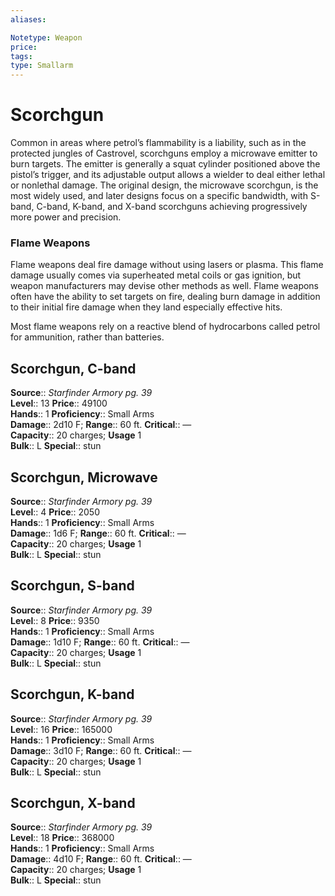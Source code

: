 ```yaml
---
aliases: 

Notetype: Weapon
price: 
tags: 
type: Smallarm
---
```


# Scorchgun

Common in areas where petrol’s flammability is a liability, such as in the protected jungles of Castrovel, scorchguns employ a microwave emitter to burn targets. The emitter is generally a squat cylinder positioned above the pistol’s trigger, and its adjustable output allows a wielder to deal either lethal or nonlethal damage. The original design, the microwave scorchgun, is the most widely used, and later designs focus on a specific bandwidth, with S-band, C-band, K-band, and X-band scorchguns achieving progressively more power and precision.

### Flame Weapons

Flame weapons deal fire damage without using lasers or plasma. This flame damage usually comes via superheated metal coils or gas ignition, but weapon manufacturers may devise other methods as well. Flame weapons often have the ability to set targets on fire, dealing burn damage in addition to their initial fire damage when they land especially effective hits.

Most flame weapons rely on a reactive blend of hydrocarbons called petrol for ammunition, rather than batteries.

## Scorchgun, C-band

**Source**:: _Starfinder Armory pg. 39_  
**Level**:: 13
**Price**:: 49100  
**Hands**:: 1
**Proficiency**:: Small Arms  
**Damage**:: 2d10 F; 
**Range**:: 60 ft.
**Critical**:: —  
**Capacity**:: 20 charges; **Usage** 1  
**Bulk**:: L
**Special**:: stun

## Scorchgun, Microwave

**Source**:: _Starfinder Armory pg. 39_  
**Level**:: 4
**Price**:: 2050  
**Hands**:: 1
**Proficiency**:: Small Arms  
**Damage**:: 1d6 F; 
**Range**:: 60 ft.
**Critical**:: —  
**Capacity**:: 20 charges; **Usage** 1  
**Bulk**:: L
**Special**:: stun

## Scorchgun, S-band

**Source**:: _Starfinder Armory pg. 39_  
**Level**:: 8
**Price**:: 9350  
**Hands**:: 1
**Proficiency**:: Small Arms  
**Damage**:: 1d10 F; 
**Range**:: 60 ft.
**Critical**:: —  
**Capacity**:: 20 charges; **Usage** 1  
**Bulk**:: L
**Special**:: stun

## Scorchgun, K-band

**Source**:: _Starfinder Armory pg. 39_  
**Level**:: 16
**Price**:: 165000  
**Hands**:: 1
**Proficiency**:: Small Arms  
**Damage**:: 3d10 F; 
**Range**:: 60 ft.
**Critical**:: —  
**Capacity**:: 20 charges; **Usage** 1  
**Bulk**:: L
**Special**:: stun

## Scorchgun, X-band

**Source**:: _Starfinder Armory pg. 39_  
**Level**:: 18
**Price**:: 368000  
**Hands**:: 1
**Proficiency**:: Small Arms  
**Damage**:: 4d10 F; 
**Range**:: 60 ft.
**Critical**:: —  
**Capacity**:: 20 charges; **Usage** 1  
**Bulk**:: L
**Special**:: stun
